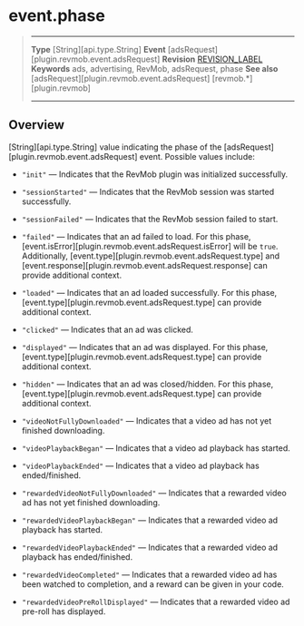 # event.phase

> --------------------- ------------------------------------------------------------------------------------------
> __Type__              [String][api.type.String]
> __Event__             [adsRequest][plugin.revmob.event.adsRequest]
> __Revision__          [REVISION_LABEL](REVISION_URL)
> __Keywords__          ads, advertising, RevMob, adsRequest, phase
> __See also__			[adsRequest][plugin.revmob.event.adsRequest]
>						[revmob.*][plugin.revmob]
> --------------------- ------------------------------------------------------------------------------------------

## Overview

[String][api.type.String] value indicating the phase of the [adsRequest][plugin.revmob.event.adsRequest] event. Possible values include:

* `"init"` &mdash; Indicates that the RevMob plugin was initialized successfully.

* `"sessionStarted"` &mdash; Indicates that the RevMob session was started successfully.

* `"sessionFailed"` &mdash; Indicates that the RevMob session failed to start.

* `"failed"` &mdash; Indicates that an ad failed to load. For this phase, [event.isError][plugin.revmob.event.adsRequest.isError] will be `true`. Additionally, [event.type][plugin.revmob.event.adsRequest.type] and [event.response][plugin.revmob.event.adsRequest.response] can provide additional context.

* `"loaded"` &mdash; Indicates that an ad loaded successfully. For this phase, [event.type][plugin.revmob.event.adsRequest.type] can provide additional context.

* `"clicked"` &mdash; Indicates that an ad was clicked.

* `"displayed"` &mdash; Indicates that an ad was displayed. For this phase, [event.type][plugin.revmob.event.adsRequest.type] can provide additional context.

* `"hidden"` &mdash; Indicates that an ad was closed/hidden. For this phase, [event.type][plugin.revmob.event.adsRequest.type] can provide additional context.

* `"videoNotFullyDownloaded"` &mdash; Indicates that a video ad has not yet finished downloading.

* `"videoPlaybackBegan"` &mdash; Indicates that a video ad playback has started.

* `"videoPlaybackEnded"` &mdash; Indicates that a video ad playback has ended/finished.

* `"rewardedVideoNotFullyDownloaded"` &mdash; Indicates that a rewarded video ad has not yet finished downloading.

* `"rewardedVideoPlaybackBegan"` &mdash; Indicates that a rewarded video ad playback has started.

* `"rewardedVideoPlaybackEnded"` &mdash; Indicates that a rewarded video ad playback has ended/finished.

* `"rewardedVideoCompleted"` &mdash; Indicates that a rewarded video ad has been watched to completion, and a reward can be given in your code.

* `"rewardedVideoPreRollDisplayed"` &mdash; Indicates that a rewarded video ad <nobr>pre-roll</nobr> has displayed.
